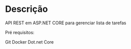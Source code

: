 # Descrição

API REST em ASP.NET CORE para gerenciar lista de tarefas

Pré requisitos:

Git
Docker
Dot.net Core
